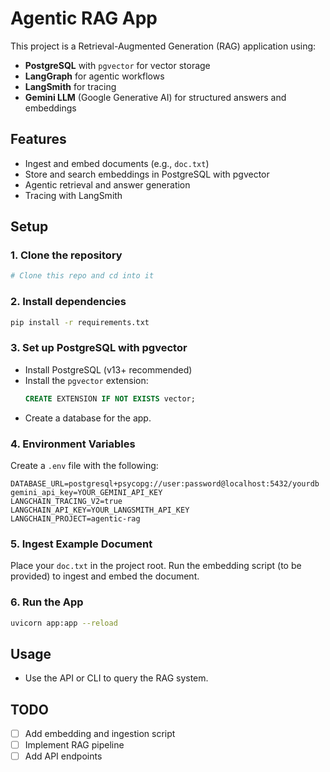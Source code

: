 # Agentic RAG App

This project is a Retrieval-Augmented Generation (RAG) application using:
- **PostgreSQL** with `pgvector` for vector storage
- **LangGraph** for agentic workflows
- **LangSmith** for tracing
- **Gemini LLM** (Google Generative AI) for structured answers and embeddings

## Features
- Ingest and embed documents (e.g., `doc.txt`)
- Store and search embeddings in PostgreSQL with pgvector
- Agentic retrieval and answer generation
- Tracing with LangSmith

## Setup

### 1. Clone the repository
```bash
# Clone this repo and cd into it
```

### 2. Install dependencies
```bash
pip install -r requirements.txt
```

### 3. Set up PostgreSQL with pgvector
- Install PostgreSQL (v13+ recommended)
- Install the `pgvector` extension:
  ```sql
  CREATE EXTENSION IF NOT EXISTS vector;
  ```
- Create a database for the app.

### 4. Environment Variables
Create a `.env` file with the following:
```
DATABASE_URL=postgresql+psycopg://user:password@localhost:5432/yourdb
gemini_api_key=YOUR_GEMINI_API_KEY
LANGCHAIN_TRACING_V2=true
LANGCHAIN_API_KEY=YOUR_LANGSMITH_API_KEY
LANGCHAIN_PROJECT=agentic-rag
```

### 5. Ingest Example Document
Place your `doc.txt` in the project root. Run the embedding script (to be provided) to ingest and embed the document.

### 6. Run the App
```bash
uvicorn app:app --reload
```

## Usage
- Use the API or CLI to query the RAG system.

## TODO
- [ ] Add embedding and ingestion script
- [ ] Implement RAG pipeline
- [ ] Add API endpoints 